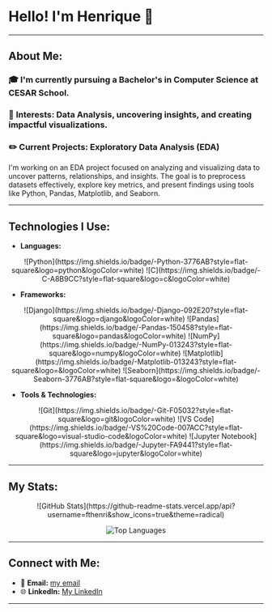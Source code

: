# Hello! I'm Henrique 👋
---

## About Me:
### 🎓 I'm currently pursuing a **Bachelor's in Computer Science** at **CESAR School**.
### 🚀 **Interests:** Data Analysis, uncovering insights, and creating impactful visualizations.
### ✏️ **Current Projects:** Exploratory Data Analysis (EDA)
I'm working on an EDA project focused on analyzing and visualizing data to uncover patterns, relationships, and insights. The goal is to preprocess datasets effectively, explore key metrics, and present findings using tools like Python, Pandas, Matplotlib, and Seaborn.

---

## Technologies I Use:

- **Languages:**  
<div align="center">
  ![Python](https://img.shields.io/badge/-Python-3776AB?style=flat-square&logo=python&logoColor=white)  
  ![C](https://img.shields.io/badge/-C-A8B9CC?style=flat-square&logo=c&logoColor=white)  
</div>
  

- **Frameworks:**
<div align="center">
  ![Django](https://img.shields.io/badge/-Django-092E20?style=flat-square&logo=django&logoColor=white)
  ![Pandas](https://img.shields.io/badge/-Pandas-150458?style=flat-square&logo=pandas&logoColor=white)  
  ![NumPy](https://img.shields.io/badge/-NumPy-013243?style=flat-square&logo=numpy&logoColor=white)  
  ![Matplotlib](https://img.shields.io/badge/-Matplotlib-013243?style=flat-square&logo=&logoColor=white)  
  ![Seaborn](https://img.shields.io/badge/-Seaborn-3776AB?style=flat-square&logo=&logoColor=white)  
</div>


- **Tools & Technologies:**
<div align="center">
  ![Git](https://img.shields.io/badge/-Git-F05032?style=flat-square&logo=git&logoColor=white)  
  ![VS Code](https://img.shields.io/badge/-VS%20Code-007ACC?style=flat-square&logo=visual-studio-code&logoColor=white)
  ![Jupyter Notebook](https://img.shields.io/badge/-Jupyter-FA9441?style=flat-square&logo=jupyter&logoColor=white) 
</div>

---

## My Stats:
<div align="center">
![GitHub Stats](https://github-readme-stats.vercel.app/api?username=fthenri&show_icons=true&theme=radical)

![Top Languages](https://github-readme-stats.vercel.app/api/top-langs/?username=fthenri&layout=compact&theme=radical)
</div>

---

## Connect with Me:
- 📧 **Email:** [my email](henritefile@gmail.com)  
- 🌐 **LinkedIn:** [My LinkedIn](https://www.linkedin.com/in/fthenri/)

---
